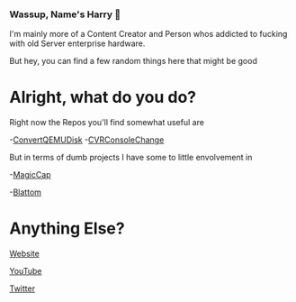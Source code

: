 ### Wassup, Name's Harry 👋

I'm mainly more of a Content Creator and Person whos addicted to fucking with old Server enterprise hardware.

But hey, you can find a few random things here that might be good

# Alright, what do you do?

Right now the Repos you'll find somewhat useful are

-[ConvertQEMUDisk](https://github.com/AO554/ConvertQEMUDisk)
-[CVRConsoleChange](https://github.com/AO554/CVRConsoleChange)

But in terms of dumb projects I have some to little envolvement in

-[MagicCap](https://github.com/MagicCap/MagicCap)

-[Blattom](https://github.com/SunburntRock89/Blattom)

# Anything Else?

[Website](https://ao554.com)

[YouTube](https://youtube.com/user/UMadForAw3some)

[Twitter](https://twitter.com/ao554yt)
